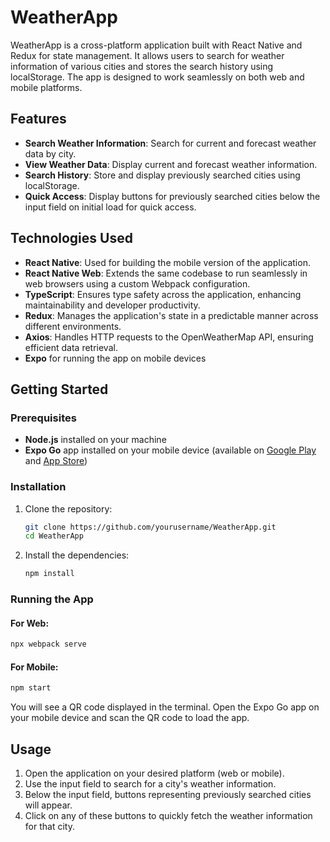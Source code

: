 # WeatherApp

WeatherApp is a cross-platform application built with React Native and Redux for state management. It allows users to search for weather information of various cities and stores the search history using localStorage. The app is designed to work seamlessly on both web and mobile platforms.

## Features

- **Search Weather Information**: Search for current and forecast weather data by city.
- **View Weather Data**: Display current and forecast weather information.
- **Search History**: Store and display previously searched cities using localStorage.
- **Quick Access**: Display buttons for previously searched cities below the input field on initial load for quick access.

## Technologies Used

- **React Native**: Used for building the mobile version of the application.
- **React Native Web**: Extends the same codebase to run seamlessly in web browsers using a custom Webpack configuration.
- **TypeScript**: Ensures type safety across the application, enhancing maintainability and developer productivity.
-  **Redux**: Manages the application's state in a predictable manner across different environments.
-  **Axios**: Handles HTTP requests to the OpenWeatherMap API, ensuring efficient data retrieval.
- **Expo** for running the app on mobile devices

## Getting Started

### Prerequisites

- **Node.js** installed on your machine
- **Expo Go** app installed on your mobile device (available on [Google Play](https://play.google.com/store/apps/details?id=host.exp.exponent) and [App Store](https://apps.apple.com/us/app/expo-go/id982107779))

### Installation

1. Clone the repository:
    ```bash
    git clone https://github.com/yourusername/WeatherApp.git
    cd WeatherApp
    ```

2. Install the dependencies:
    ```bash
    npm install
    ```

### Running the App

#### For Web:
```bash
npx webpack serve
```
#### For Mobile:
```bash
npm start
```
You will see a QR code displayed in the terminal. Open the Expo Go app on your mobile device and scan the QR code to load the app.

## Usage

1.  Open the application on your desired platform (web or mobile).
2.  Use the input field to search for a city's weather information.
3.  Below the input field, buttons representing previously searched cities will appear.
4.  Click on any of these buttons to quickly fetch the weather information for that city.
